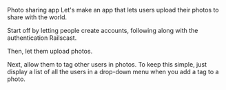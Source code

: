 Photo sharing app
Let's make an app that lets users upload their photos to share with the world.

Start off by letting people create accounts, following along with the authentication Railscast.

Then, let them upload photos.

Next, allow them to tag other users in photos. To keep this simple, just display a list of all the users in a drop-down menu when you add a tag to a photo.
